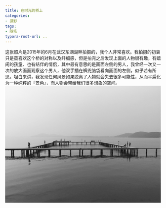 ```yaml
---
title: 在时光的桥上
categories:
- 摄影
tags:
- 随笔
typora-root-url: ..
---
```


这张照片是2015年的6月在武汉东湖湖畔拍摄的，我个人非常喜欢。我拍摄的初衷只是蛮喜欢这个桥的对称以及纤细感，但是拍完之后发现上面的人物很有趣，有嬉闹的孩童、也有结伴的情侣，其中最有意思的是画面左侧的男人，我曾经一次又一次的放大画面观察这个男人，他双手插在裤兜脑袋看向画面的左侧，似乎若有所思。坦白来讲，我发现任何风景如果脱离了人物就会失去很多可能性，从而平扁化为一种纯粹的『景色』，而人物会带给我们很多想象的空间。
![avatar](/assets/images/bridge.jpg)
